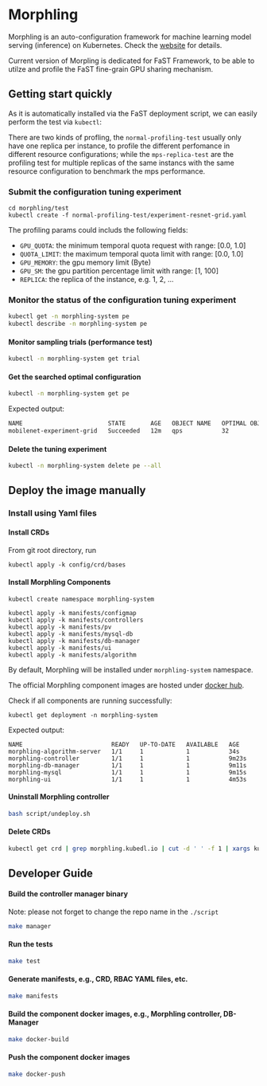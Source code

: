 

# Morphling

Morphling is an auto-configuration framework for
machine learning model serving (inference) on Kubernetes.  Check the [website](http://kubedl.io/tuning/intro/) for details.

Current version of Morpling is dedicated for FaST Framework, to be able to utilze and profile the FaST fine-grain GPU sharing mechanism.
## Getting start quickly
As it is automatically installed via the FaST deployment script, we can easily perform the test via `kubectl`:

There are two kinds of profling, the `normal-profiling-test` usually only have one replica per instance, to profile the different perfomance in different resource configurations; while the `mps-replica-test` are the profiling test for multiple replicas of the same instancs with the same resource configuration to benchmark the mps performance.


### Submit the configuration tuning experiment
```
cd morphling/test
kubectl create -f normal-profiling-test/experiment-resnet-grid.yaml
```

The profiling params could includs the following fields:

- `GPU_QUOTA`: the minimum temporal quota request with range: [0.0, 1.0]
- `QUOTA_LIMIT`: the maximum temporal quota limit with range: [0.0, 1.0]
- `GPU_MEMORY`: the gpu memory limit (Byte)
- `GPU_SM`: the gpu partition percentage limit with range: [1, 100]
- `REPLICA`: the replica of the instance, e.g. 1, 2, ... 

### Monitor the status of the configuration tuning experiment
```bash
kubectl get -n morphling-system pe
kubectl describe -n morphling-system pe
```

#### Monitor sampling trials (performance test)
```bash
kubectl -n morphling-system get trial
```

#### Get the searched optimal configuration
```bash
kubectl -n morphling-system get pe
```

Expected output:
```bash
NAME                        STATE       AGE   OBJECT NAME   OPTIMAL OBJECT VALUE   OPTIMAL PARAMETERS
mobilenet-experiment-grid   Succeeded   12m   qps           32                     [map[category:resource name:cpu value:4] map[category:env name:BATCH_SIZE value:32]]
```

#### Delete the tuning experiment

```bash
kubectl -n morphling-system delete pe --all
```

## Deploy the image manually
### Install using Yaml files

#### Install CRDs

From git root directory, run

```commandline
kubectl apply -k config/crd/bases
```

#### Install Morphling Components
     
```commandline
kubectl create namespace morphling-system

kubectl apply -k manifests/configmap
kubectl apply -k manifests/controllers
kubectl apply -k manifests/pv
kubectl apply -k manifests/mysql-db
kubectl apply -k manifests/db-manager
kubectl apply -k manifests/ui
kubectl apply -k manifests/algorithm
```
By default, Morphling will be installed under `morphling-system` namespace.

The official Morphling component images are hosted under [docker hub](https://hub.docker.com/r/kubedl).

Check if all components are running successfully:
```commandline
kubectl get deployment -n morphling-system
```

Expected output:
```commandline
NAME                         READY   UP-TO-DATE   AVAILABLE   AGE
morphling-algorithm-server   1/1     1            1           34s
morphling-controller         1/1     1            1           9m23s
morphling-db-manager         1/1     1            1           9m11s
morphling-mysql              1/1     1            1           9m15s
morphling-ui                 1/1     1            1           4m53s
```

#### Uninstall Morphling controller

```bash
bash script/undeploy.sh
```

#### Delete CRDs
```bash
kubectl get crd | grep morphling.kubedl.io | cut -d ' ' -f 1 | xargs kubectl delete crd
```

## Developer Guide

#### Build the controller manager binary
Note: please not forget to change the repo name in the `./script`

```bash
make manager
```
#### Run the tests

```bash
make test
```
#### Generate manifests, e.g., CRD, RBAC YAML files, etc.

```bash
make manifests
```
#### Build the component docker images, e.g., Morphling controller, DB-Manager

```bash
make docker-build
```

#### Push the component docker images

```bash
make docker-push
```
